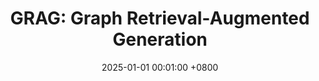 ---
title:          "GRAG: Graph Retrieval-Augmented Generation"
date:           2025-01-01 00:01:00 +0800
selected:       true
pub:            "NAACL"
pub_date:       "2025 Findings"
cover:          /assets/images/covers/cover1.jpg
authors:
- Yuntong Hu, Zhihan Lei, Zheng Zhang, Bo Pan, Chen Ling, Liang Zhao
links:
  Paper: https://arxiv.org/pdf/2405.16506
---